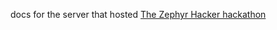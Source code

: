 docs for the server that hosted [The Zephyr Hacker hackathon](https://github.com/hackclub/the-hacker-zephyr)
